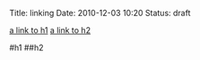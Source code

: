Title: linking
Date: 2010-12-03 10:20
Status: draft

[a link to h1]({filename}003_linking.md#h1)
[a link to h2]({filename}003_linking.md#h2)


#h1
##h2
